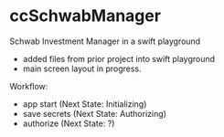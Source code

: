 # ccSchwabManager
Schwab Investment Manager in a swift playground

- added files from prior project into swift playground
- main screen layout in progress.  

Workflow:
- app start (Next State: Initializing)
- save secrets (Next State: Authorizing)
- authorize (Next State: ?)

